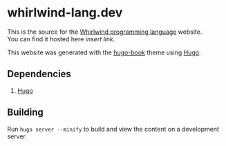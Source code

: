 # whirlwind-lang.dev

This is the source for the [Whirlwind programming language](https://github.com/ComedicChimera/whirlwind) website.  
You can find it hosted here *insert link*.

This website was generated with the [hugo-book](https://github.com/alex-shpak/hugo-book) theme using [Hugo](https://gohugo.io/).


## Dependencies

1. [Hugo](https://gohugo.io/getting-started/installing/)
## Building

Run `hugo server --minify` to build and view the content on a development server.
